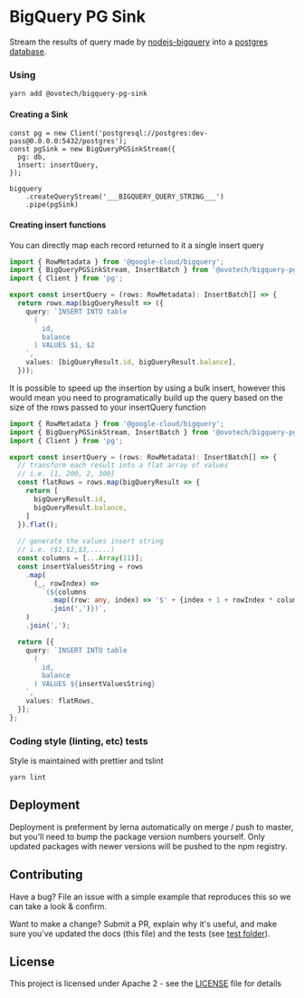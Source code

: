 # BigQuery PG Sink

Stream the results of query made by [nodejs-bigquery](https://github.com/googleapis/nodejs-bigquery) into a [postgres database](https://www.postgresql.org/).

### Using

```bash
yarn add @ovotech/bigquery-pg-sink
```
#### Creating a Sink
```
const pg = new Client('postgresql://postgres:dev-pass@0.0.0.0:5432/postgres');
const pgSink = new BigQueryPGSinkStream({
  pg: db,
  insert: insertQuery,
});

bigquery
    .createQueryStream('___BIGQUERY_QUERY_STRING___')
    .pipe(pgSink)

```

#### Creating insert functions
You can directly map each record returned to it a single insert query
```typescript
import { RowMetadata } from '@google-cloud/bigquery';
import { BigQueryPGSinkStream, InsertBatch } from '@ovotech/bigquery-pg-sink';
import { Client } from 'pg';

export const insertQuery = (rows: RowMetadata): InsertBatch[] => {
  return rows.map(bigQueryResult => ({
    query: `INSERT INTO table
      (
        id,
        balance
      ) VALUES $1, $2
    `,
    values: [bigQueryResult.id, bigQueryResult.balance],
  }));
```

It is possible to speed up the insertion by using a bulk insert, however this would mean you need to programatically build up the query based on the size of the rows passed to your insertQuery function

```typescript
import { RowMetadata } from '@google-cloud/bigquery';
import { BigQueryPGSinkStream, InsertBatch } from '@ovotech/bigquery-pg-sink';
import { Client } from 'pg';

export const insertQuery = (rows: RowMetadata): InsertBatch[] => {
  // transform each result into a flat array of values
  // i.e. [1, 200, 2, 300]
  const flatRows = rows.map(bigQueryResult => {
    return [
      bigQueryResult.id,
      bigQueryResult.balance,
    ]
  }).flat();
  
  // generate the values insert string
  // i.e. ($1,$2,$3,.....)
  const columns = [...Array(11)];
  const insertValuesString = rows
    .map(
      (_, rowIndex) =>
        `(${columns
          .map((row: any, index) => '$' + {index + 1 + rowIndex * columns.length})
          .join(',')})`,
    )
    .join(',');

  return [{
    query: `INSERT INTO table
      (
        id,
        balance
      ) VALUES ${insertValuesString}
    `,
    values: flatRows,
  }];
};
```

### Coding style (linting, etc) tests

Style is maintained with prettier and tslint

```
yarn lint
```

## Deployment

Deployment is preferment by lerna automatically on merge / push to master, but you'll need to bump the package version numbers yourself. Only updated packages with newer versions will be pushed to the npm registry.

## Contributing

Have a bug? File an issue with a simple example that reproduces this so we can take a look & confirm.

Want to make a change? Submit a PR, explain why it's useful, and make sure you've updated the docs (this file) and the tests (see [test folder](test)).

## License

This project is licensed under Apache 2 - see the [LICENSE](LICENSE) file for details
